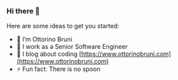 ### Hi there 👋

Here are some ideas to get you started:

- 🔭 I’m Ottorino Bruni
- 🏢 I work as a Senior Software Engineer
- 🌱 I blog about coding [https://www.ottorinobruni.com](https://www.ottorinobruni.com)
- ⚡ Fun fact:  There is no spoon
